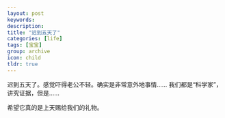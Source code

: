 ```yaml
---
layout: post
keywords: 
description: 
title: "迟到五天了"
categories: [life]
tags: [宝宝]
group: archive
icon: child
tldr: true
---
```


迟到五天了。感觉吓得老公不轻。确实是非常意外地事情…… 我们都是“科学家”，讲究证据，但是……

希望它真的是上天赐给我们的礼物。

